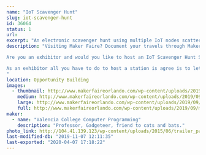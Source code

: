 ```yaml
---
name: "IoT Scavenger Hunt"
slug: iot-scavenger-hunt
id: 36064
status: 1
url: 
excerpt: "An electronic scavenger hunt using multiple IoT nodes scattered throughout Maker Faire. "
description: "Visiting Maker Faire? Document your travels through Maker Faire by entering your secret code on the IoT node at each participating exhibit.  Track your progress and compete to visit more exhibits than your friends in a set period of time.  Win swag and get a certificate mapping your participation.

Are you an exhibitor and would you like to host an IoT Scavenger Hunt Station?

As an exhibitor all you have to do to host a station is agree is to let us put the station somewhere in your booth accessible to the public, and let us plug it into your power strip.   We're hoping that the Scavenger Hunt will encourage folks to roam more widely around Maker Faire, and bring them into contact with more exhibitors.
"
location: Opportunity Building
images:
  - thumbnail: http://www.makerfaireorlando.com/wp-content/uploads/2019/09/makerfaire_iot_station-150x150.jpg
    medium: http://www.makerfaireorlando.com/wp-content/uploads/2019/09/makerfaire_iot_station-150x150.jpg
    large: http://www.makerfaireorlando.com/wp-content/uploads/2019/09/makerfaire_iot_station-150x150.jpg
    full: http://www.makerfaireorlando.com/wp-content/uploads/2019/09/makerfaire_iot_station-150x150.jpg
maker:
  - name: "Valencia College Computer Programming"
    description: "Professor, Gadgeteer, friend to cats and bats."
photo_link: http://104.41.139.123/wp-content/uploads/2015/06/trailer_park_computers_greenie_and_gaz-1024x612.jpg
last-modified-db: "2019-11-07 12:11:35"
last-exported: "2020-04-07 17:18:22"
---
```

